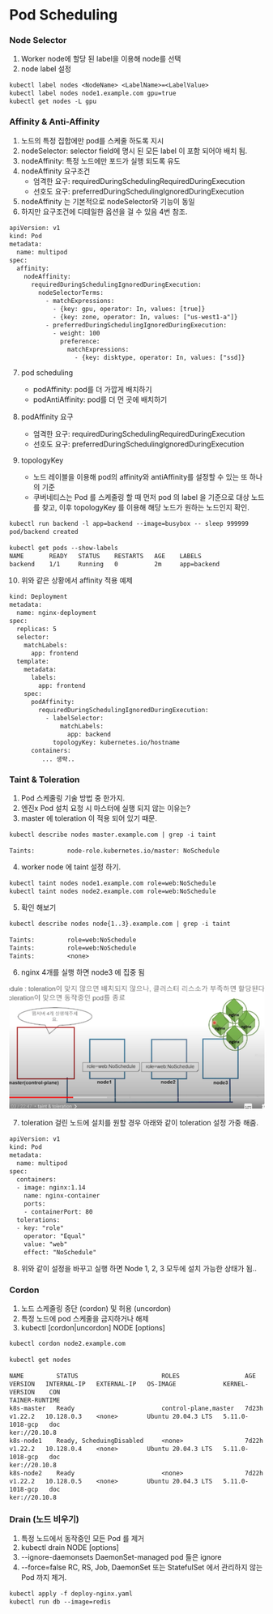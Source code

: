 # Pod Scheduling

### Node Selector
1. Worker node에 할당 된 label을 이용해 node를 선택
2. node label 설정
```
kubectl label nodes <NodeName> <LabelName>=<LabelValue>
kubectl label nodes node1.example.com gpu=true
kubectl get nodes -L gpu
```

### Affinity & Anti-Affinity
1. 노드의 특정 집합에만 pod를 스케줄 하도록 지시
2. nodeSelector: selector field에 명시 된 모든 label 이 포함 되어야 배치 됨.
3. nodeAffinity: 특정 노드에만 포드가 실행 되도록 유도
4. nodeAffinity 요구조건
   - 엄격한 요구: requiredDuringSchedulingRequiredDuringExecution
   - 선호도 요구: preferredDuringSchedulingIgnoredDuringExecution
5. nodeAffinity 는 기본적으로 nodeSelector와 기능이 동일
6. 하지만 요구조건에 디테일한 옵션을 걸 수 있음 4번 참조.
```
apiVersion: v1
kind: Pod
metadata:
  name: multipod
spec:
  affinity:
    nodeAffinity:
      requiredDuringSchedulingIgnoredDuringExecution:
        nodeSelectorTerms:
          - matchExpressions:
            - {key: gpu, operator: In, values: [true]}
            - {key: zone, operator: In, values: ["us-west1-a"]}
          - preferredDuringSchedulingIgnoredDuringExecution:
            - weight: 100
              preference:
                matchExpressions:
                  - {key: disktype, operator: In, values: ["ssd]}
```
7. pod scheduling
   - podAffinity: pod를 더 가깝게 배치하기
   - podAntiAffinity: pod를 더 먼 곳에 배치하기

8. podAffinity 요구
   - 엄격한 요구: requiredDuringSchedulingRequiredDuringExecution
   - 선호도 요구: preferredDuringSchedulingIgnoredDuringExecution

9. topologyKey
   - 노드 레이블을 이용해 pod의 affinity와 antiAffinity를 설정할 수 있는 또 하나의 기준
   - 쿠버네티스는 Pod 를 스케줄링 할 때 먼저 pod 의 label 을 기준으로 대상 노드를 찾고, 이후 topologyKey 를 이용해 해당 노드가 원하는 노드인지 확인.

```
kubectl run backend -l app=backend --image=busybox -- sleep 999999
pod/backend created

kubectl get pods --show-labels
NAME       READY   STATUS    RESTARTS   AGE    LABELS
backend    1/1     Running   0          2m     app=backend
```

10. 위와 같은 상황에서 affinity 적용 예제
```
kind: Deployment
metadata:
  name: nginx-deployment
spec:
  replicas: 5
  selector:
    matchLabels:
      app: frontend
  template:
    metadata:
      labels:
        app: frontend
    spec:
      podAffinity:
        requiredDuringSchedulingIgnoredDuringExecution:
          - labelSelector:
              matchLabels:
                app: backend
            topologyKey: kubernetes.io/hostname
      containers:
         ... 생략..
``` 


### Taint & Toleration

1. Pod 스케줄링 기술 방법 중 한가지.
2. 엔진x Pod 설치 요청 시 마스터에 실행 되지 않는 이유는?
3. master 에 toleration 이 적용 되어 있기 때문.

```
kubectl describe nodes master.example.com | grep -i taint

Taints:         node-role.kubernetes.io/master: NoSchedule
```

4. worker node 에 taint 설정 하기.
```
kubectl taint nodes node1.example.com role=web:NoSchedule
kubectl taint nodes node2.example.com role=web:NoSchedule
```
5. 확인 해보기
```
kubectl describe nodes node{1..3}.example.com | grep -i taint

Taints:         role=web:NoSchedule
Taints:         role=web:NoSchedule
Taints:         <none>
```

6. nginx 4개를 실행 하면 node3 에 집중 됨

![alt text](images/taint_toleration.png)

7. toleration 걸린 노드에 설치를 원할 경우 아래와 같이 toleration 설정 가중 해줌.
```
apiVersion: v1
kind: Pod
metadata:
  name: multipod
spec:
  containers:
  - image: nginx:1.14
    name: nginx-container
    ports:
    - containerPort: 80
  tolerations:
  - key: "role"
    operator: "Equal"
    value: "web"
    effect: "NoSchedule"
```
8. 위와 같이 설정을 바꾸고 실행 하면 Node 1, 2, 3 모두에 설치 가능한 상태가 됨..

### Cordon
1. 노드 스케줄링 중단 (cordon) 및 허용 (uncordon)
2. 특정 노드에 pod 스케줄을 금지하거나 해제
3. kubectl [cordon|uncordon] NODE [options]

```
kubectl cordon node2.example.com

kubectl get nodes

NAME         STATUS                       ROLES                  AGE     VERSION   INTERNAL-IP   EXTERNAL-IP   OS-IMAGE             KERNEL-VERSION    CON
TAINER-RUNTIME                            
k8s-master   Ready                        control-plane,master   7d23h   v1.22.2   10.128.0.3    <none>        Ubuntu 20.04.3 LTS   5.11.0-1018-gcp   doc
ker://20.10.8                             
k8s-node1    Ready, ScheduingDisabled     <none>                 7d22h   v1.22.2   10.128.0.4    <none>        Ubuntu 20.04.3 LTS   5.11.0-1018-gcp   doc
ker://20.10.8                             
k8s-node2    Ready                        <none>                 7d22h   v1.22.2   10.128.0.5    <none>        Ubuntu 20.04.3 LTS   5.11.0-1018-gcp   doc
ker://20.10.8
```

### Drain (노드 비우기)
1. 특정 노드에서 동작중인 모든 Pod 를 제거
2. kubectl drain NODE [options]
3. --ignore-daemonsets     DaemonSet-managed pod 들은 ignore
4. --force=false           RC, RS, Job, DaemonSet 또는 StatefulSet 에서 관리하지 않는 Pod 까지 제거.
```
kubectl apply -f deploy-nginx.yaml
kubectl run db --image=redis
```
